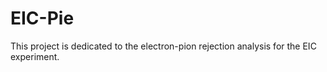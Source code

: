 # EIC-Pie
This project is dedicated to the electron-pion rejection analysis for the EIC experiment.
